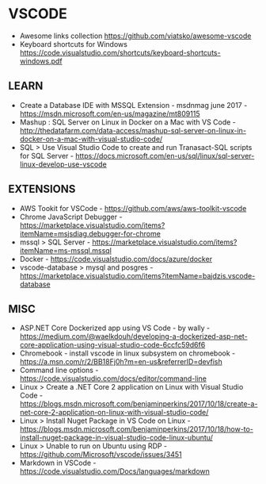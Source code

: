 # VSCODE

* Awesome links collection <https://github.com/viatsko/awesome-vscode>
* Keyboard shortcuts for Windows <https://code.visualstudio.com/shortcuts/keyboard-shortcuts-windows.pdf>

## LEARN

* Create a Database IDE with MSSQL Extension - msdnmag june 2017 - https://msdn.microsoft.com/en-us/magazine/mt809115
* Mashup : SQL Server on Linux in Docker on a Mac with VS Code - http://thedatafarm.com/data-access/mashup-sql-server-on-linux-in-docker-on-a-mac-with-visual-studio-code/
* SQL > Use Visual Studio Code to create and run Tranasact-SQL scripts for SQL Server - https://docs.microsoft.com/en-us/sql/linux/sql-server-linux-develop-use-vscode

## EXTENSIONS

* AWS Tookit for VSCode - https://github.com/aws/aws-toolkit-vscode
* Chrome JavaScript Debugger - https://marketplace.visualstudio.com/items?itemName=msjsdiag.debugger-for-chrome
* mssql > SQL Server - https://marketplace.visualstudio.com/items?itemName=ms-mssql.mssql
* Docker - https://code.visualstudio.com/docs/azure/docker
* vscode-database > mysql and posgres - https://marketplace.visualstudio.com/items?itemName=bajdzis.vscode-database

## MISC

* ASP.NET Core Dockerized app using VS Code - by wally - https://medium.com/@waelkdouh/developing-a-dockerized-asp-net-core-application-using-visual-studio-code-6ccfc59d6f6
* Chromebook - install vscode in linux subsystem on chromebook - https://a.msn.com/r/2/BB18Fj0h?m=en-us&referrerID=devfish
* Command line options - https://code.visualstudio.com/docs/editor/command-line
* Linux > Create a .NET Core 2 application on Linux with Visual Studio Code - https://blogs.msdn.microsoft.com/benjaminperkins/2017/10/18/create-a-net-core-2-application-on-linux-with-visual-studio-code/
* Linux > Install Nuget Package in VS Code on Linux -https://blogs.msdn.microsoft.com/benjaminperkins/2017/10/18/how-to-install-nuget-package-in-visual-studio-code-linux-ubuntu/
* Linux > Unable to run on Ubuntu using RDP - https://github.com/Microsoft/vscode/issues/3451
* Markdown in VSCode - https://code.visualstudio.com/Docs/languages/markdown
